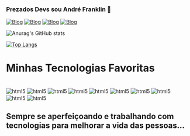 ### Prezados Devs sou André Franklin 👋 

[![Blog](https://img.shields.io/website?label=andrefranklin.online&style=for-the-badge&url=http://andrefranklin.online)](http://www.andrefranklin.online)
[![Blog](https://img.shields.io/badge/LinkedIn-0077B5?style=for-the-badge&logo=linkedin&logoColor=white)](https://www.linkedin.com/in/francisco-andre-franklin-farias-de-moraes-977847150/)
[![Blog](https://img.shields.io/badge/GitHub-100000?style=for-the-badge&logo=github&logoColor=white)](https://github.com/AndreFranklinWeb)
[![Blog](https://img.shields.io/badge/Instagram-E4405F?style=for-the-badge&logo=instagram&logoColor=white)](https://instagram.com/anndrefranklin/)

![Anurag's GitHub stats](https://github-readme-stats.vercel.app/api?username=anndrefranklin&show_icons=true&theme=highcontrast)

[![Top Langs](https://github-readme-stats.vercel.app/api/top-langs/?username=anndrefranklin&layout=compact)](https://github.com/anuraghazra/github-readme-stats)

# Minhas Tecnologias Favoritas

<div style="display: inline_block"><br/>
<img align="center" alt="html5"src="https://img.shields.io/badge/HTML5-E34F26?style=for-the-badge&logo=html5&logoColor=white" />
<img align="center" alt="html5"src="https://img.shields.io/badge/CSS3-1572B6?style=for-the-badge&logo=css3&logoColor=white" />
<img align="center" alt="html5"src="https://img.shields.io/badge/JavaScript-323330?style=for-the-badge&logo=javascript&logoColor=F7DF1E" />
<img align="center" alt="html5"src="https://img.shields.io/badge/Bootstrap-563D7C?style=for-the-badge&logo=bootstrap&logoColor=white" />
<img align="center" alt="html5"src="https://img.shields.io/badge/React-20232A?style=for-the-badge&logo=react&logoColor=61DAFB" />
<img align="center" alt="html5"src="https://img.shields.io/badge/React_Native-20232A?style=for-the-badge&logo=react&logoColor=61DAFB" />
<img align="center" alt="html5"src="https://img.shields.io/badge/Node.js-43853D?style=for-the-badge&logo=node.js&logoColor=white" />
<img align="center" alt="html5"src="https://img.shields.io/badge/MySQL-00000F?style=for-the-badge&logo=mysql&logoColor=white" />
<img align="center" alt="html5"src="https://img.shields.io/badge/Spring-6DB33F?style=for-the-badge&logo=spring&logoColor=white" />
<img align="center" alt="html5"src="https://img.shields.io/badge/Java-ED8B00?style=for-the-badge&logo=java&logoColor=white" />


<!--<img align="center" alt="html5"src="https://img.shields.io/badge/Python-14354C?style=for-the-badge&logo=python&logoColor=white" />
<img align="center" alt="html5"src="https://img.shields.io/badge/PostgreSQL-316192?style=for-the-badge&logo=postgresql&logoColor=white" />
<img align="center" alt="html5"src="https://img.shields.io/badge/Spring-6DB33F?style=for-the-badge&logo=spring&logoColor=white" />
<img align="center" alt="html5"src="https://img.shields.io/badge/Java-ED8B00?style=for-the-badge&logo=java&logoColor=white" />-->
</div>


## Sempre se aperfeiçoando e trabalhando com tecnologias para melhorar a vida das pessoas...
